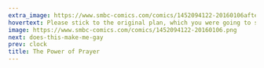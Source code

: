```yaml
---
extra_image: https://www.smbc-comics.com/comics/1452094122-20160106after.png
hovertext: Please stick to the original plan, which you were going to stick to anyway. Amen.
image: https://www.smbc-comics.com/comics/1452094122-20160106.png
next: does-this-make-me-gay
prev: clock
title: The Power of Prayer
---
```

